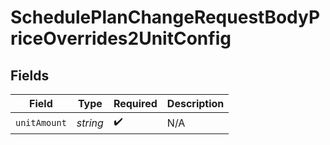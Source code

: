 # SchedulePlanChangeRequestBodyPriceOverrides2UnitConfig


## Fields

| Field              | Type               | Required           | Description        |
| ------------------ | ------------------ | ------------------ | ------------------ |
| `unitAmount`       | *string*           | :heavy_check_mark: | N/A                |